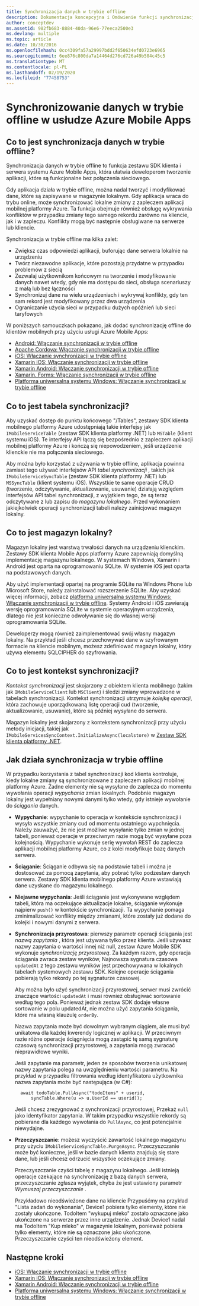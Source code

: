 ```yaml
---
title: Synchronizacja danych w trybie offline
description: Dokumentacja koncepcyjna i Omówienie funkcji synchronizacji danych w trybie offline dla usługi Azure Mobile Apps
author: conceptdev
ms.assetid: 982fb683-8884-40da-96e6-77eeca2500e3
ms.devlang: multiple
ms.topic: article
ms.date: 10/30/2016
ms.openlocfilehash: 0cc4309fa57a29997bdd2f650634efd0723e6965
ms.sourcegitcommit: 6ee876c800da7a14464d276cd726a49b504c45c5
ms.translationtype: MT
ms.contentlocale: pl-PL
ms.lasthandoff: 02/19/2020
ms.locfileid: "77458753"
---
```

# <a name="offline-data-sync-in-azure-mobile-apps"></a>Synchronizowanie danych w trybie offline w usłudze Azure Mobile Apps

## <a name="what-is-offline-data-sync"></a>Co to jest synchronizacja danych w trybie offline?
Synchronizacja danych w trybie offline to funkcja zestawu SDK klienta i serwera systemu Azure Mobile Apps, która ułatwia deweloperom tworzenie aplikacji, które są funkcjonalne bez połączenia sieciowego.

Gdy aplikacja działa w trybie offline, można nadal tworzyć i modyfikować dane, które są zapisywane w magazynie lokalnym. Gdy aplikacja wraca do trybu online, może synchronizować lokalne zmiany z zapleczem aplikacji mobilnej platformy Azure. Ta funkcja obejmuje również obsługę wykrywania konfliktów w przypadku zmiany tego samego rekordu zarówno na kliencie, jak i w zapleczu. Konflikty mogą być następnie obsługiwane na serwerze lub kliencie.

Synchronizacja w trybie offline ma kilka zalet:

* Zwiększ czas odpowiedzi aplikacji, buforując dane serwera lokalnie na urządzeniu
* Twórz niezawodne aplikacje, które pozostają przydatne w przypadku problemów z siecią
* Zezwalaj użytkownikom końcowym na tworzenie i modyfikowanie danych nawet wtedy, gdy nie ma dostępu do sieci, obsługa scenariuszy z małą lub bez łączności
* Synchronizuj dane na wielu urządzeniach i wykrywaj konflikty, gdy ten sam rekord jest modyfikowany przez dwa urządzenia
* Ograniczanie użycia sieci w przypadku dużych opóźnień lub sieci taryfowych

W poniższych samouczkach pokazano, jak dodać synchronizację offline do klientów mobilnych przy użyciu usługi Azure Mobile Apps:

* [Android: Włączanie synchronizacji w trybie offline]
* [Apache Cordova: Włączanie synchronizacji w trybie offline](app-service-mobile-cordova-get-started-offline-data.md)
* [iOS: Włączanie synchronizacji w trybie offline]
* [Xamarin iOS: Włączanie synchronizacji w trybie offline]
* [Xamarin Android: Włączanie synchronizacji w trybie offline]
* [Xamarin. Forms: Włączanie synchronizacji w trybie offline](app-service-mobile-xamarin-forms-get-started-offline-data.md)
* [Platforma uniwersalna systemu Windows: Włączanie synchronizacji w trybie offline]

## <a name="what-is-a-sync-table"></a>Co to jest tabela synchronizacji?
Aby uzyskać dostęp do punktu końcowego "/Tables", zestawy SDK klienta mobilnego platformy Azure udostępniają takie interfejsy jak `IMobileServiceTable` (zestaw SDK klienta platformy .NET) lub `MSTable` (klient systemu iOS). Te interfejsy API łączą się bezpośrednio z zapleczem aplikacji mobilnej platformy Azure i kończą się niepowodzeniem, jeśli urządzenie klienckie nie ma połączenia sieciowego.

Aby można było korzystać z używania w trybie offline, aplikacja powinna zamiast tego używać interfejsów API *tabel synchronizacji* , takich jak `IMobileServiceSyncTable` (zestaw SDK klienta platformy .NET) lub `MSSyncTable` (klient systemu iOS). Wszystkie te same operacje CRUD (tworzenie, odczytywanie, aktualizowanie, usuwanie) działają względem interfejsów API tabel synchronizacji, z wyjątkiem tego, że są teraz odczytywane z lub zapisu do *magazynu lokalnego*. Przed wykonaniem jakiejkolwiek operacji synchronizacji tabeli należy zainicjować magazyn lokalny.

## <a name="what-is-a-local-store"></a>Co to jest magazyn lokalny?
Magazyn lokalny jest warstwą trwałości danych na urządzeniu klienckim. Zestawy SDK klienta Mobile Apps platformy Azure zapewniają domyślną implementację magazynu lokalnego. W systemach Windows, Xamarin i Android jest oparta na oprogramowaniu SQLite. W systemie iOS jest oparta na podstawowych danych.

Aby użyć implementacji opartej na programie SQLite na Windows Phone lub Microsoft Store, należy zainstalować rozszerzenie SQLite. Aby uzyskać więcej informacji, zobacz [platforma uniwersalna systemu Windows: Włączanie synchronizacji w trybie offline]. Systemy Android i iOS zawierają wersję oprogramowania SQLite w systemie operacyjnym urządzenia, dlatego nie jest konieczne odwoływanie się do własnej wersji oprogramowania SQLite.

Deweloperzy mogą również zaimplementować swój własny magazyn lokalny. Na przykład jeśli chcesz przechowywać dane w szyfrowanym formacie na kliencie mobilnym, możesz zdefiniować magazyn lokalny, który używa elementu SQLCIPHER do szyfrowania.

## <a name="what-is-a-sync-context"></a>Co to jest kontekst synchronizacji?
*Kontekst synchronizacji* jest skojarzony z obiektem klienta mobilnego (takim jak `IMobileServiceClient` lub `MSClient`) i śledzi zmiany wprowadzone w tabelach synchronizacji. Kontekst synchronizacji utrzymuje *kolejkę operacji*, która zachowuje uporządkowaną listę operacji cud (tworzenie, aktualizowanie, usuwanie), które są później wysyłane do serwera.

Magazyn lokalny jest skojarzony z kontekstem synchronizacji przy użyciu metody inicjacji, takiej jak `IMobileServicesSyncContext.InitializeAsync(localstore)` w [Zestaw SDK klienta platformy .NET].

## <a name="how-sync-works"></a>Jak działa synchronizacja w trybie offline
W przypadku korzystania z tabel synchronizacji kod klienta kontroluje, kiedy lokalne zmiany są synchronizowane z zapleczem aplikacji mobilnej platformy Azure. Żadne elementy nie są wysyłane do zaplecza do momentu wywołania operacji *wypychania* zmian lokalnych. Podobnie magazyn lokalny jest wypełniany nowymi danymi tylko wtedy, gdy istnieje wywołanie do *ściągania* danych.

* **Wypychanie**: wypychanie to operacja w kontekście synchronizacji i wysyła wszystkie zmiany cud od momentu ostatniego wypchnięcia. Należy zauważyć, że nie jest możliwe wysyłanie tylko zmian w jednej tabeli, ponieważ operacje w przeciwnym razie mogą być wysyłane poza kolejnością. Wypychanie wykonuje serię wywołań REST do zaplecza aplikacji mobilnej platformy Azure, co z kolei modyfikuje bazę danych serwera.
* **Ściąganie**: Ściąganie odbywa się na podstawie tabeli i można je dostosować za pomocą zapytania, aby pobrać tylko podzestaw danych serwera. Zestawy SDK klienta mobilnego platformy Azure wstawiają dane uzyskane do magazynu lokalnego.
* **Niejawne wypychania**: Jeśli ściąganie jest wykonywane względem tabeli, która ma oczekujące aktualizacje lokalne, ściąganie wykonuje najpierw `push()` w kontekście synchronizacji. Ta wypychanie pomaga zminimalizować konflikty między zmianami, które zostały już dodane do kolejki i nowymi danymi z serwera.
* **Synchronizacja przyrostowa**: pierwszy parametr operacji ściągania jest *nazwą zapytania* , która jest używana tylko przez klienta. Jeśli używasz nazwy zapytania o wartości innej niż null, zestaw Azure Mobile SDK wykonuje *synchronizację przyrostową*. Za każdym razem, gdy operacja ściągania zwraca zestaw wyników, Najnowsza sygnatura czasowa `updatedAt` z tego zestawu wyników jest przechowywana w lokalnych tabelach systemowych zestawu SDK. Kolejne operacje ściągania pobierają tylko rekordy po tej sygnaturze czasowej.

  Aby można było użyć synchronizacji przyrostowej, serwer musi zwrócić znaczące wartości `updatedAt` i musi również obsługiwać sortowanie według tego pola. Ponieważ jednak zestaw SDK dodaje własne sortowanie w polu updatedAt, nie można użyć zapytania ściągania, które ma własną klauzulę `orderBy`.

  Nazwa zapytania może być dowolnym wybranym ciągiem, ale musi być unikatowa dla każdej kwerendy logicznej w aplikacji.
  W przeciwnym razie różne operacje ściągnięcia mogą zastąpić tę samą sygnaturę czasową synchronizacji przyrostowej, a zapytania mogą zwracać nieprawidłowe wyniki.

  Jeśli zapytanie ma parametr, jeden ze sposobów tworzenia unikatowej nazwy zapytania polega na uwzględnieniu wartości parametru.
  Na przykład w przypadku filtrowania według identyfikatora użytkownika nazwa zapytania może być następująca (w C#):

        await todoTable.PullAsync("todoItems" + userid,
            syncTable.Where(u => u.UserId == userid));

  Jeśli chcesz zrezygnować z synchronizacji przyrostowej, Przekaż `null` jako identyfikator zapytania. W takim przypadku wszystkie rekordy są pobierane dla każdego wywołania do `PullAsync`, co jest potencjalnie niewydajne.
* **Przeczyszczanie**: możesz wyczyścić zawartość lokalnego magazynu przy użyciu `IMobileServiceSyncTable.PurgeAsync`.
  Przeczyszczanie może być konieczne, jeśli w bazie danych klienta znajdują się stare dane, lub jeśli chcesz odrzucić wszystkie oczekujące zmiany.

  Przeczyszczanie czyści tabelę z magazynu lokalnego. Jeśli istnieją operacje czekające na synchronizację z bazą danych serwera, przeczyszczanie zgłasza wyjątek, chyba że jest ustawiony parametr *Wymuszaj przeczyszczanie* .

  Przykładowo nieodświeżone dane na kliencie Przypuśćmy na przykład "Lista zadań do wykonania", Device1 pobiera tylko elementy, które nie zostały ukończone. TodoItem "wykupuj mleko" zostało oznaczone jako ukończone na serwerze przez inne urządzenie. Jednak Device1 nadal ma TodoItem "Kup mleko" w magazynie lokalnym, ponieważ pobiera tylko elementy, które nie są oznaczone jako ukończone. Przeczyszczanie czyści ten nieodświeżony element.

## <a name="next-steps"></a>Następne kroki
* [iOS: Włączanie synchronizacji w trybie offline]
* [Xamarin iOS: Włączanie synchronizacji w trybie offline]
* [Xamarin Android: Włączanie synchronizacji w trybie offline]
* [Platforma uniwersalna systemu Windows: Włączanie synchronizacji w trybie offline]

<!-- Links -->
[Zestaw SDK klienta platformy .NET]: app-service-mobile-dotnet-how-to-use-client-library.md
[Android: Włączanie synchronizacji w trybie offline]: app-service-mobile-android-get-started-offline-data.md
[iOS: Włączanie synchronizacji w trybie offline]: app-service-mobile-ios-get-started-offline-data.md
[Xamarin iOS: Włączanie synchronizacji w trybie offline]: app-service-mobile-xamarin-ios-get-started-offline-data.md
[Xamarin Android: Włączanie synchronizacji w trybie offline]: app-service-mobile-xamarin-android-get-started-offline-data.md
[Platforma uniwersalna systemu Windows: Włączanie synchronizacji w trybie offline]: app-service-mobile-windows-store-dotnet-get-started-offline-data.md
